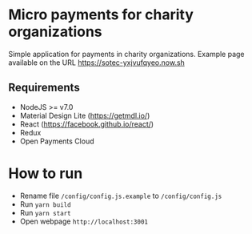 # Micro payments for charity organizations

Simple application for payments in charity organizations. Example page available on the URL https://sotec-yxjvufqyeo.now.sh

## Requirements

* NodeJS >= v7.0
* Material Design Lite (https://getmdl.io/)
* React (https://facebook.github.io/react/)
* Redux
* Open Payments Cloud

# How to run

* Rename file `/config/config.js.example` to `/config/config.js`
* Run `yarn build`
* Run `yarn start`
* Open webpage `http://localhost:3001`
